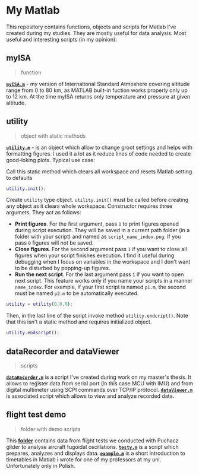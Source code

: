 # My Matlab

This repository contains functions, objects and scripts for Matlab I've created during my studies. They are mostly useful for data analysis. Most useful and interesting scripts (in my opinion):

## myISA

>function

**[`myISA.m`](https://github.com/MSlomiany/myMatlab/blob/main/functions/myISA.m)** - my version of International Standard Atmoshere covering altitude range from 0 to 80 km, as MATLAB built-in fuction works properly only up to 12 km. At the time myISA returns only temperature and pressure at given altitude.

## utility

>object with static methods

**[`utility.m`](https://github.com/MSlomiany/myMatlab/blob/main/objects/utility.m)** - is an object which allow to change groot settings and helps with formatting figures. I used it a lot as it reduce lines of code needed to create good-loking plots. Typical use case:

Call this static method which clears all workspace and resets Matlab setting to defaults
```matlab
utility.init();
```
Create `utility` type object. `utility.init()` must be called before creating any object as it clears whole workspace. Constructor requires three argumets. They act as follows:
+ **Print figures**. For the first argument, pass `1` to print figures opened during script execution. They will be saved in a current path folder (in a folder with your script) and named as `script_name_index.png`. If you pass `0` figures will not be saved.
+ **Close figures**. For the second argument pass `1` if you want to close all figures when your script finishes execution. I find it useful during debugging when I focus on variables in the workspace and I don't want to be disturbed by popping-up figures.
+ **Run the next script**. For the last argument pass `1` if you want to open next script. This feature works only if you name your scripts in a manner `name_index`. For example, if your first script is named `p1.m`, the second must be named `p2.m` to be automatically executed.

```matlab
utility = utility(0,0,0);
```
Then, in the last line of the script invoke method `utility.endcript()`. Note that this isn't a static method and requires initialized object.

```matlab
utility.endscript();
```

## dataRecorder and dataViewer

>scripts

**[`dataRecorder.m`](https://github.com/MSlomiany/myMatlab/blob/main/scripts/dataRecorder.m)** is a script I've created during work on my master's thesis. It allows to register data from serial port (in this case MCU with IMU) and from digital multimeter using SCPI commands over TCP/IP protocol. **[`dataViewer.m`](https://github.com/MSlomiany/myMatlab/blob/main/scripts/dataViewer.m)** is associated script which allows to view and analyze recorded data.

## flight test demo

>folder with demo scripts

This **[folder](https://github.com/MSlomiany/myMatlab/tree/main/flight%20test%20demo)** contains data from flight tests we conducted with Puchacz glider to analyse aircraft fugoidal oscillations. **[`testy.m`](https://github.com/MSlomiany/myMatlab/blob/main/flight%20test%20demo/testy.m)** is a script which prepares, analyzes and displays data. **[`example.m`](https://github.com/MSlomiany/myMatlab/blob/main/flight%20test%20demo/example.m)** is a short introduction to timetables in Matlab i wrote for one of my professors at my uni. Unfortunately only in Polish.
